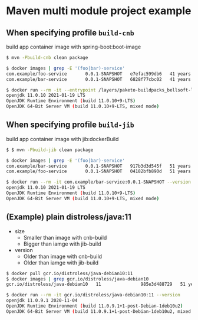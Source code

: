 # Maven multi module project example

## When specifying profile `build-cnb`

build app container image with spring-boot:boot-image

```bash
$ mvn -Pbuild-cnb clean package

$ docker images | grep -E '(foo|bar)-service'
com.example/foo-service       0.0.1-SNAPSHOT   e7efac599db6   41 years ago     270MB
com.example/bar-service       0.0.1-SNAPSHOT   6828f77cbc02   41 years ago     270MB

$ docker run --rm -it --entrypoint /layers/paketo-buildpacks_bellsoft-liberica/jre/bin/java com.example/bar-service:0.0.1-SNAPSHOT --version
openjdk 11.0.10 2021-01-19 LTS
OpenJDK Runtime Environment (build 11.0.10+9-LTS)
OpenJDK 64-Bit Server VM (build 11.0.10+9-LTS, mixed mode)
```

## When specifying profile `build-jib`

build app container image with jib:dockerBuild

```bash
$ $ mvn -Pbuild-jib clean package

$ docker images | grep -E '(foo|bar)-service'
com.example/bar-service       0.0.1-SNAPSHOT   917b3d3d545f   51 years ago         151MB
com.example/foo-service       0.0.1-SNAPSHOT   04182bfb890d   51 years ago         151MB

$ docker run --rm -it com.example/bar-service:0.0.1-SNAPSHOT --version
openjdk 11.0.10 2021-01-19 LTS
OpenJDK Runtime Environment (build 11.0.10+9-LTS)
OpenJDK 64-Bit Server VM (build 11.0.10+9-LTS, mixed mode)
```

## (Example) plain distroless/java:11

* size
    - Smaller than image with cnb-build
    - Bigger than iamge with jib-build
* version
    - Older than image with cnb-build
    - Older than iamge with jib-build

```bash
$ docker pull gcr.io/distroless/java-debian10:11
$ docker images | grep gcr.io/distroless/java-debian10
gcr.io/distroless/java-debian10   11               985e3d488729   51 years ago     201MB

$ docker run --rm -it gcr.io/distroless/java-debian10:11 --version
openjdk 11.0.9.1 2020-11-04
OpenJDK Runtime Environment (build 11.0.9.1+1-post-Debian-1deb10u2)
OpenJDK 64-Bit Server VM (build 11.0.9.1+1-post-Debian-1deb10u2, mixed mode)
```
